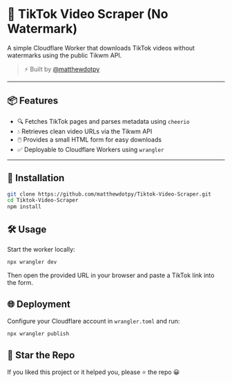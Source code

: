# 🎥 TikTok Video Scraper (No Watermark)

A simple Cloudflare Worker that downloads TikTok videos without watermarks using the public Tikwm API.

> ⚡ Built by [@matthewdotpy](https://github.com/matthewdotpy)

---

## 📦 Features
- 🔍 Fetches TikTok pages and parses metadata using `cheerio`
- 💧 Retrieves clean video URLs via the Tikwm API
- 🖱️ Provides a small HTML form for easy downloads
- ✅ Deployable to Cloudflare Workers using `wrangler`

---

## 🚀 Installation

```bash
git clone https://github.com/matthewdotpy/Tiktok-Video-Scraper.git
cd Tiktok-Video-Scraper
npm install
```

## 🛠️ Usage
Start the worker locally:
```bash
npx wrangler dev
```
Then open the provided URL in your browser and paste a TikTok link into the form.

## 🌐 Deployment
Configure your Cloudflare account in `wrangler.toml` and run:
```bash
npx wrangler publish
```

## 🌟 Star the Repo
If you liked this project or it helped you, please ⭐ the repo 😀
